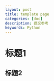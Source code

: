```yaml
---
layout: post
title: template page
categories: [doc]
description: 提交参考
keywords: Python
---
```


# 标题1
## 标题2
